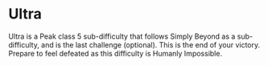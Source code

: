 # Ultra

Ultra is a Peak class 5 sub-difficulty that follows Simply Beyond as a sub-difficulty, and is the last challenge (optional). This is the end of your victory. Prepare to feel defeated as this difficulty is Humanly Impossible.